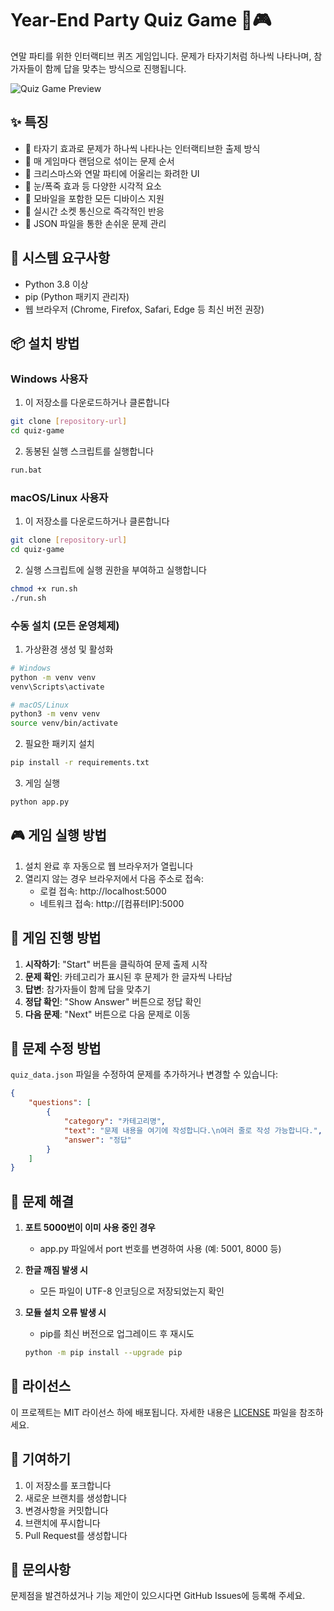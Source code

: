 # Year-End Party Quiz Game 🎄🎮

연말 파티를 위한 인터랙티브 퀴즈 게임입니다. 문제가 타자기처럼 하나씩 나타나며, 참가자들이 함께 답을 맞추는 방식으로 진행됩니다.

![Quiz Game Preview](preview.gif)

## ✨ 특징

- 🎯 타자기 효과로 문제가 하나씩 나타나는 인터랙티브한 출제 방식
- 🎲 매 게임마다 랜덤으로 섞이는 문제 순서
- 🎨 크리스마스와 연말 파티에 어울리는 화려한 UI
- 🎅 눈/폭죽 효과 등 다양한 시각적 요소
- 📱 모바일을 포함한 모든 디바이스 지원
- 🔄 실시간 소켓 통신으로 즉각적인 반응
- 📝 JSON 파일을 통한 손쉬운 문제 관리

## 🔧 시스템 요구사항

- Python 3.8 이상
- pip (Python 패키지 관리자)
- 웹 브라우저 (Chrome, Firefox, Safari, Edge 등 최신 버전 권장)

## 📦 설치 방법

### Windows 사용자

1. 이 저장소를 다운로드하거나 클론합니다
```bash
git clone [repository-url]
cd quiz-game
```

2. 동봉된 실행 스크립트를 실행합니다
```bash
run.bat
```

### macOS/Linux 사용자

1. 이 저장소를 다운로드하거나 클론합니다
```bash
git clone [repository-url]
cd quiz-game
```

2. 실행 스크립트에 실행 권한을 부여하고 실행합니다
```bash
chmod +x run.sh
./run.sh
```

### 수동 설치 (모든 운영체제)

1. 가상환경 생성 및 활성화
```bash
# Windows
python -m venv venv
venv\Scripts\activate

# macOS/Linux
python3 -m venv venv
source venv/bin/activate
```

2. 필요한 패키지 설치
```bash
pip install -r requirements.txt
```

3. 게임 실행
```bash
python app.py
```

## 🎮 게임 실행 방법

1. 설치 완료 후 자동으로 웹 브라우저가 열립니다
2. 열리지 않는 경우 브라우저에서 다음 주소로 접속:
   - 로컬 접속: http://localhost:5000
   - 네트워크 접속: http://[컴퓨터IP]:5000

## 🎯 게임 진행 방법

1. **시작하기**: "Start" 버튼을 클릭하여 문제 출제 시작
2. **문제 확인**: 카테고리가 표시된 후 문제가 한 글자씩 나타남
3. **답변**: 참가자들이 함께 답을 맞추기
4. **정답 확인**: "Show Answer" 버튼으로 정답 확인
5. **다음 문제**: "Next" 버튼으로 다음 문제로 이동

## 📝 문제 수정 방법

`quiz_data.json` 파일을 수정하여 문제를 추가하거나 변경할 수 있습니다:

```json
{
    "questions": [
        {
            "category": "카테고리명",
            "text": "문제 내용을 여기에 작성합니다.\n여러 줄로 작성 가능합니다.",
            "answer": "정답"
        }
    ]
}
```

## 🔧 문제 해결

1. **포트 5000번이 이미 사용 중인 경우**
   - app.py 파일에서 port 번호를 변경하여 사용 (예: 5001, 8000 등)

2. **한글 깨짐 발생 시**
   - 모든 파일이 UTF-8 인코딩으로 저장되었는지 확인

3. **모듈 설치 오류 발생 시**
   - pip를 최신 버전으로 업그레이드 후 재시도
   ```bash
   python -m pip install --upgrade pip
   ```

## 📄 라이선스

이 프로젝트는 MIT 라이선스 하에 배포됩니다. 자세한 내용은 [LICENSE](LICENSE) 파일을 참조하세요.

## 🤝 기여하기

1. 이 저장소를 포크합니다
2. 새로운 브랜치를 생성합니다
3. 변경사항을 커밋합니다
4. 브랜치에 푸시합니다
5. Pull Request를 생성합니다

## 📮 문의사항

문제점을 발견하셨거나 기능 제안이 있으시다면 GitHub Issues에 등록해 주세요. 
